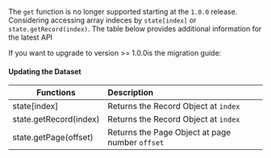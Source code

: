 The `get` function is no longer supported starting at the `1.0.0` release. Considering accessing array indeces by `state[index]` or `state.getRecord(index)`. The table below provides additional information for the latest API

If you want to upgrade to version >= 1.0.0is the migration guide:

#### Updating the Dataset
| Functions       | Description   |
| --------------- |:--------------|
| state[index]          | Returns the Record Object at `index`
| state.getRecord(index)| Returns the Record Object at `index`
| state.getPage(offset) | Returns the Page Object at page number `offset`
